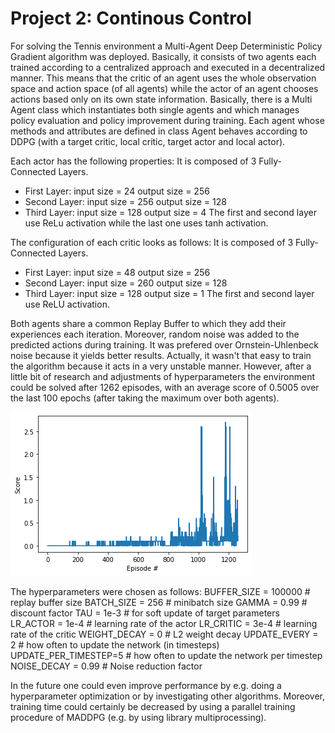 [//]: # (Image References)

[image1]: rewards.png "Plot Reward"

# Project 2: Continous Control

For solving the Tennis environment a Multi-Agent Deep Deterministic Policy Gradient algorithm was deployed. Basically, it consists of two agents each trained according to a centralized approach and executed in a decentralized manner. This means that the critic of an agent uses the whole observation space and action space (of all agents) while the actor of an agent chooses actions based only on its own state information.
Basically, there is a Multi Agent class which instantiates both single agents and which manages policy evaluation and policy improvement during training. Each agent whose methods and attributes are defined in class Agent behaves according to DDPG (with a target critic, local critic, target actor and local actor).

Each actor has the following properties:
It is composed of 3 Fully-Connected Layers.
* First Layer: input size = 24 output size = 256
* Second Layer: input size = 256 output size = 128
* Third Layer: input size = 128 output size = 4
The first and second layer use ReLu activation while the last one uses tanh activation.

The configuration of each critic looks as follows:
It is composed of 3 Fully-Connected Layers.
* First Layer: input size = 48 output size = 256
* Second Layer: input size = 260 output size = 128
* Third Layer: input size = 128 output size = 1
The first and second layer use ReLU activation.

Both agents share a common Replay Buffer to which they add their experiences each iteration. Moreover, random noise was added to the predicted actions during training. It was prefered over Ornstein-Uhlenbeck noise because it yields better results.
Actually, it wasn't that easy to train the algorithm because it acts in a very unstable manner. However, after a little bit of research and adjustments of hyperparameters the environment could be solved after 1262 episodes, with an average score of 0.5005 over the last 100 epochs (after taking the maximum over both agents).

![Plot Reward][image1]

The hyperparameters were chosen as follows:
BUFFER_SIZE = 100000  # replay buffer size
BATCH_SIZE = 256        # minibatch size
GAMMA = 0.99            # discount factor
TAU = 1e-3                 # for soft update of target parameters
LR_ACTOR = 1e-4         # learning rate of the actor 
LR_CRITIC = 3e-4        # learning rate of the critic
WEIGHT_DECAY = 0        # L2 weight decay
UPDATE_EVERY = 2       # how often to update the network (in timesteps)
UPDATE_PER_TIMESTEP=5  # how often to update the network per timestep
NOISE_DECAY = 0.99     # Noise reduction factor


In the future one could even improve performance by e.g. doing a hyperparameter optimization or by investigating other algorithms. Moreover, training time could certainly be decreased by using a parallel training procedure of  MADDPG (e.g. by using library multiprocessing). 